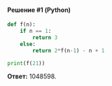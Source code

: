 #### Решение #1 (Python)
```python
def f(n):
    if n == 1:
        return 3
    else:
        return 2*f(n-1) - n + 1

print(f(21))
```
**Ответ:** 1048598.
